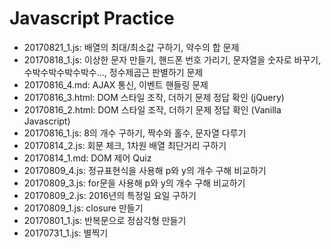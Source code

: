 # Javascript Practice
- 20170821_1.js: 배열의 최대/최소값 구하기, 약수의 합 문제
- 20170818_1.js: 이상한 문자 만들기, 핸드폰 번호 가리기, 문자열을 숫자로 바꾸기, 수박수박수박수박수..., 정수제곱근 판별하기 문제
- 20170816_4.md: AJAX 통신, 이벤트 핸들링 문제
- 20170816_3.html: DOM 스타일 조작, 더하기 문제 정답 확인 (jQuery)
- 20170816_2.html: DOM 스타일 조작, 더하기 문제 정답 확인 (Vanilla Javascript)
- 20170816_1.js: 8의 개수 구하기, 짝수와 홀수, 문자열 다루기
- 20170814_2.js: 회문 체크, 1차원 배열 최단거리 구하기
- 20170814_1.md: DOM 제어 Quiz
- 20170809_4.js: 정규표현식을 사용해 p와 y의 개수 구해 비교하기 
- 20170809_3.js: for문을 사용해 p와 y의 개수 구해 비교하기
- 20170809_2.js: 2016년의 특정일 요일 구하기
- 20170809_1.js: closure 만들기
- 20170801_1.js: 반복문으로 정삼각형 만들기
- 20170731_1.js: 별찍기